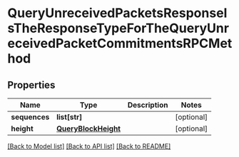# QueryUnreceivedPacketsResponseIsTheResponseTypeForTheQueryUnreceivedPacketCommitmentsRPCMethod

## Properties
Name | Type | Description | Notes
------------ | ------------- | ------------- | -------------
**sequences** | **list[str]** |  | [optional] 
**height** | [**QueryBlockHeight**](QueryBlockHeight.md) |  | [optional] 

[[Back to Model list]](../README.md#documentation-for-models) [[Back to API list]](../README.md#documentation-for-api-endpoints) [[Back to README]](../README.md)

